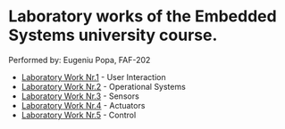 # Laboratory works of the Embedded Systems university course.

Performed by: Eugeniu Popa, FAF-202

* [Laboratory Work Nr.1](https://github.com/eugencic/embedded-systems/tree/main/lab1) - User Interaction
* [Laboratory Work Nr.2](https://github.com/eugencic/embedded-systems/tree/main/lab2) - Operational Systems
* [Laboratory Work Nr.3](https://github.com/eugencic/embedded-systems/tree/main/lab3) - Sensors
* [Laboratory Work Nr.4](https://github.com/eugencic/embedded-systems/tree/main/lab4) - Actuators
* [Laboratory Work Nr.5](https://github.com/eugencic/embedded-systems/tree/main/lab5) - Control
